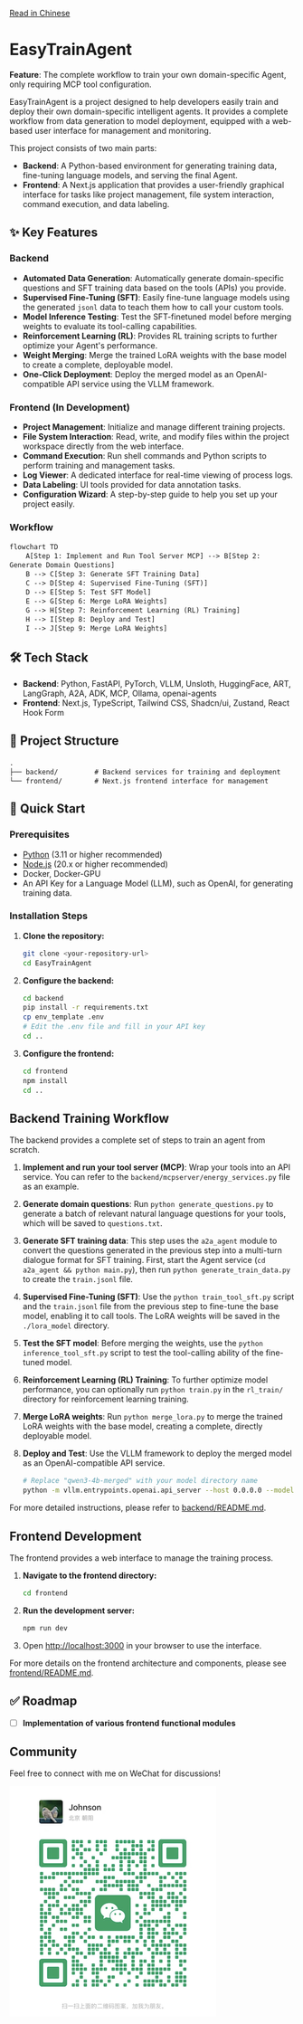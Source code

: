 [Read in Chinese](./README_ZH.md)

# EasyTrainAgent
**Feature**: The complete workflow to train your own domain-specific Agent, only requiring MCP tool configuration.

EasyTrainAgent is a project designed to help developers easily train and deploy their own domain-specific intelligent agents. It provides a complete workflow from data generation to model deployment, equipped with a web-based user interface for management and monitoring.

This project consists of two main parts:
- **Backend**: A Python-based environment for generating training data, fine-tuning language models, and serving the final Agent.
- **Frontend**: A Next.js application that provides a user-friendly graphical interface for tasks like project management, file system interaction, command execution, and data labeling.

## ✨ Key Features

### Backend
- **Automated Data Generation**: Automatically generate domain-specific questions and SFT training data based on the tools (APIs) you provide.
- **Supervised Fine-Tuning (SFT)**: Easily fine-tune language models using the generated `jsonl` data to teach them how to call your custom tools.
- **Model Inference Testing**: Test the SFT-finetuned model before merging weights to evaluate its tool-calling capabilities.
- **Reinforcement Learning (RL)**: Provides RL training scripts to further optimize your Agent's performance.
- **Weight Merging**: Merge the trained LoRA weights with the base model to create a complete, deployable model.
- **One-Click Deployment**: Deploy the merged model as an OpenAI-compatible API service using the VLLM framework.

### Frontend (In Development)
- **Project Management**: Initialize and manage different training projects.
- **File System Interaction**: Read, write, and modify files within the project workspace directly from the web interface.
- **Command Execution**: Run shell commands and Python scripts to perform training and management tasks.
- **Log Viewer**: A dedicated interface for real-time viewing of process logs.
- **Data Labeling**: UI tools provided for data annotation tasks.
- **Configuration Wizard**: A step-by-step guide to help you set up your project easily.

### Workflow
```mermaid
flowchart TD
    A[Step 1: Implement and Run Tool Server MCP] --> B[Step 2: Generate Domain Questions]
    B --> C[Step 3: Generate SFT Training Data]
    C --> D[Step 4: Supervised Fine-Tuning (SFT)]
    D --> E[Step 5: Test SFT Model]
    E --> G[Step 6: Merge LoRA Weights]
    G --> H[Step 7: Reinforcement Learning (RL) Training]
    H --> I[Step 8: Deploy and Test]
    I --> J[Step 9: Merge LoRA Weights]
```

## 🛠️ Tech Stack

- **Backend**: Python, FastAPI, PyTorch, VLLM, Unsloth, HuggingFace, ART, LangGraph, A2A, ADK, MCP, Ollama, openai-agents
- **Frontend**: Next.js, TypeScript, Tailwind CSS, Shadcn/ui, Zustand, React Hook Form

## 📂 Project Structure

```
.
├── backend/         # Backend services for training and deployment
└── frontend/        # Next.js frontend interface for management
```

## 🚀 Quick Start

### Prerequisites

- [Python](https://www.python.org/) (3.11 or higher recommended)
- [Node.js](https://nodejs.org/) (20.x or higher recommended)
- Docker, Docker-GPU
- An API Key for a Language Model (LLM), such as OpenAI, for generating training data.

### Installation Steps

1.  **Clone the repository:**
    ```bash
    git clone <your-repository-url>
    cd EasyTrainAgent
    ```

2.  **Configure the backend:**
    ```bash
    cd backend
    pip install -r requirements.txt
    cp env_template .env
    # Edit the .env file and fill in your API key
    cd ..
    ```

3.  **Configure the frontend:**
    ```bash
    cd frontend
    npm install
    cd ..
    ```

## Backend Training Workflow

The backend provides a complete set of steps to train an agent from scratch.

1.  **Implement and run your tool server (MCP)**: Wrap your tools into an API service. You can refer to the `backend/mcpserver/energy_services.py` file as an example.

2.  **Generate domain questions**: Run `python generate_questions.py` to generate a batch of relevant natural language questions for your tools, which will be saved to `questions.txt`.

3.  **Generate SFT training data**: This step uses the `a2a_agent` module to convert the questions generated in the previous step into a multi-turn dialogue format for SFT training. First, start the Agent service (`cd a2a_agent && python main.py`), then run `python generate_train_data.py` to create the `train.jsonl` file.

4.  **Supervised Fine-Tuning (SFT)**: Use the `python train_tool_sft.py` script and the `train.jsonl` file from the previous step to fine-tune the base model, enabling it to call tools. The LoRA weights will be saved in the `./lora_model` directory.

5.  **Test the SFT model**: Before merging the weights, use the `python inference_tool_sft.py` script to test the tool-calling ability of the fine-tuned model.

6.  **Reinforcement Learning (RL) Training**: To further optimize model performance, you can optionally run `python train.py` in the `rl_train/` directory for reinforcement learning training.

7.  **Merge LoRA weights**: Run `python merge_lora.py` to merge the trained LoRA weights with the base model, creating a complete, directly deployable model.

8.  **Deploy and Test**: Use the VLLM framework to deploy the merged model as an OpenAI-compatible API service.
    ```bash
    # Replace "qwen3-4b-merged" with your model directory name
    python -m vllm.entrypoints.openai.api_server --host 0.0.0.0 --model qwen3-4b-merged
    ```

For more detailed instructions, please refer to [backend/README.md](backend/README.md).

## Frontend Development

The frontend provides a web interface to manage the training process.

1.  **Navigate to the frontend directory:**
    ```bash
    cd frontend
    ```

2.  **Run the development server:**
    ```bash
    npm run dev
    ```

3.  Open [http://localhost:3000](http://localhost:3000) in your browser to use the interface.

For more details on the frontend architecture and components, please see [frontend/README.md](frontend/README.md).

## ✅ Roadmap

- [ ] **Implementation of various frontend functional modules**

## Community

Feel free to connect with me on WeChat for discussions!

![weichat.png](docs%2Fweichat.png)
